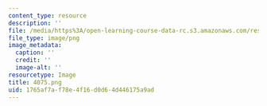 ```yaml
---
content_type: resource
description: ''
file: /media/https%3A/open-learning-course-data-rc.s3.amazonaws.com/res-15-003-shaping-the-future-of-work-15-662x-spring-2016/1765af7af78e4f16d0d64d446175a9ad_4075.png
file_type: image/png
image_metadata:
  caption: ''
  credit: ''
  image-alt: ''
resourcetype: Image
title: 4075.png
uid: 1765af7a-f78e-4f16-d0d6-4d446175a9ad
---
```

